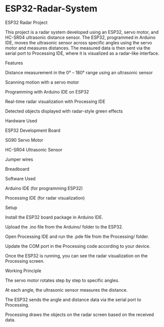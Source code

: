 # ESP32-Radar-System
ESP32 Radar Project

This project is a radar system developed using an ESP32, servo motor, and HC-SR04 ultrasonic distance sensor.
The ESP32, programmed in Arduino IDE, moves the ultrasonic sensor across specific angles using the servo motor and measures distances.
The measured data is then sent via the serial port to Processing IDE, where it is visualized as a radar-like interface.

Features

Distance measurement in the 0° – 180° range using an ultrasonic sensor

Scanning motion with a servo motor

Programming with Arduino IDE on ESP32

Real-time radar visualization with Processing IDE

Detected objects displayed with radar-style green effects

Hardware Used

ESP32 Development Board

SG90 Servo Motor

HC-SR04 Ultrasonic Sensor

Jumper wires

Breadboard

Software Used

Arduino IDE (for programming ESP32)

Processing IDE (for radar visualization)

Setup

Install the ESP32 board package in Arduino IDE.

Upload the .ino file from the Arduino/ folder to the ESP32.

Open Processing IDE and run the .pde file from the Processing/ folder.

Update the COM port in the Processing code according to your device.

Once the ESP32 is running, you can see the radar visualization on the Processing screen.

Working Principle

The servo motor rotates step by step to specific angles.

At each angle, the ultrasonic sensor measures the distance.

The ESP32 sends the angle and distance data via the serial port to Processing.

Processing draws the objects on the radar screen based on the received data.

